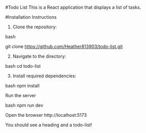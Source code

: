 #Todo List
This is a React application that displays a list of tasks.

#Installation Instructions
 1. Clone the repository:

 bash

 git clone https://github.com/Heather813903/todo-list.git

 2. Navigate to the directory:

 bash
 cd todo-list

 3. Install required dependencies:

 bash
 npm install

 Run the server

 bash
 npm run dev

 Open the browser
 http://localhost:5173

 You should see a heading and a todo-list!



